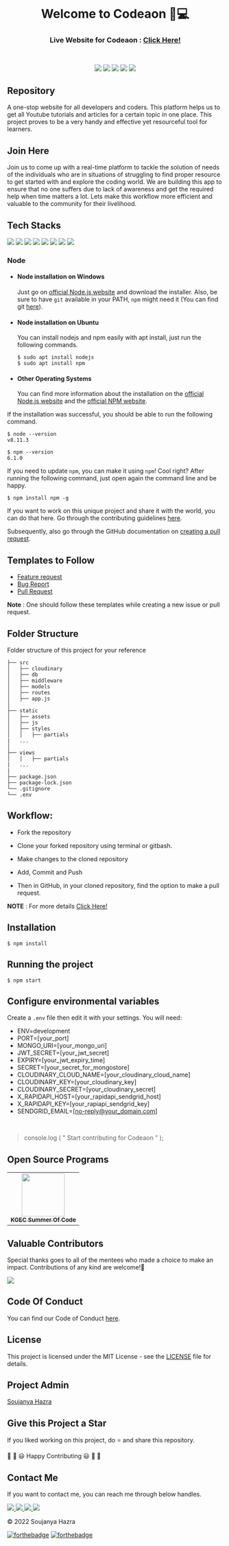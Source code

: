 
<div align="center">
  <h1>Welcome to Codeaon 👋💻</h1>
  <h3>Live Website for Codeaon : <a href="#">Click Here!</a></h3>
</div>

<br>

<p align="center">
<a href="https://github.com/soujo"><img src="https://img.shields.io/badge/PRs-welcome-brightgreen.svg?style=flat&logo=github"></a> 
<a href="https://github.com/soujo"><img src="https://img.shields.io/badge/Open%20Source-%F0%9F%A4%8D-Green"></a> 
<a href="https://github.com/soujo"><img src="https://img.shields.io/static/v1.svg?label=Contributions&message=Welcome&color=0059b3&style=flat-square"></a>
<a href="https://github.com/soujo/codeaon/graphs/contributors"><img src="https://img.shields.io/github/contributors-anon/soujo/codeaon"></a>
<a href="https://github.com/soujo"><img src="https://img.shields.io/maintenance/yes/2022"></a>
</p> 


##  Repository

A one-stop website for all developers and coders. This platform helps us to get all Youtube tutorials and articles for a certain topic in one place. This project proves to be a very handy and effective yet resourceful tool for learners.


##  Join Here
 Join us to come up with a real-time platform to tackle the solution of needs of the individuals who are in situations of struggling to find proper resource to get started with and explore the coding world.
 We are building this app to ensure that no one suffers due to lack of awareness and get the required help when time matters a lot. Lets make this workflow more efficient and valuable to the community for their livelihood. 


##  Tech Stacks

<img src="https://img.shields.io/badge/HTML5-E34F26?style=for-the-badge&logo=html5&logoColor=white">
<img src="https://img.shields.io/badge/CSS3-1572B6?style=for-the-badge&logo=css3&logoColor=white">
<img src="https://img.shields.io/badge/Bootstrap-563D7C?style=for-the-badge&logo=bootstrap&logoColor=white">
<img src="https://img.shields.io/badge/JavaScript-323330?style=for-the-badge&logo=javascript&logoColor=F7DF1E">
<img src="https://img.shields.io/badge/Node.js-339933?style=for-the-badge&logo=nodedotjs&logoColor=white">
<img src="https://img.shields.io/badge/Express.js-000000?style=for-the-badge&logo=express&logoColor=white">
<img src="https://img.shields.io/badge/MongoDB-4EA94B?style=for-the-badge&logo=mongodb&logoColor=white">
<img src="https://img.shields.io/badge/npm-CB3837?style=for-the-badge&logo=npm&logoColor=white">

<br>

### Node

-   #### Node installation on Windows

    Just go on [official Node.js website](https://nodejs.org/) and download the installer.
    Also, be sure to have `git` available in your PATH, `npm` might need it (You can find git [here](https://git-scm.com/)).

-   #### Node installation on Ubuntu

    You can install nodejs and npm easily with apt install, just run the following commands.

        $ sudo apt install nodejs
        $ sudo apt install npm

-   #### Other Operating Systems
    You can find more information about the installation on the [official Node.js website](https://nodejs.org/) and the [official NPM website](https://npmjs.org/).

If the installation was successful, you should be able to run the following command.

    $ node --version
    v8.11.3

    $ npm --version
    6.1.0

If you need to update `npm`, you can make it using `npm`! Cool right? After running the following command, just open again the command line and be happy.

    $ npm install npm -g



If you want to work on this unique project and share it with the world, you can do that here. 
Go through the contributing guidelines [here](https://github.com/soujo/codeaon/blob/main/CONTRIBUTING.md).

Subsequently, also go through the GitHub documentation on [creating a pull request](https://help.github.com/en/github/collaborating-with-issues-and-pull-requests/creating-a-pull-request).



##  Templates to Follow

- [Feature request](https://github.com/soujo/codeaon/blob/main/.github/issue_templates/feature_request.md)
- [Bug Report](https://github.com/soujo/codeaon/blob/main/.github/issue_templates/bug_report.md)
- [Pull Request](https://github.com/soujo/codeaon/blob/main/.github/PULL_REQUEST_TEMPLATE.md)

**Note** : One should follow these templates while creating a new issue or pull request.



## Folder Structure 

Folder structure of this project for your reference 

```
├── src
│   ├── cloudinary
│   ├── db
│   ├── middleware
│   ├── models
│   ├── routes
│   ├── app.js
│   
├── static
│   ├── assets
│   ├── js
│   ├── styles
│   │   ├── partials
|   ...
│   
├── views
│   │   ├── partials
|   ...
|
├── package.json
├── package-lock.json 
└── .gitignore
└── .env
```

##  Workflow:

- Fork the repository

- Clone your forked repository using terminal or gitbash.

- Make changes to the cloned repository

- Add, Commit and Push

- Then in GitHub, in your cloned repository, find the option to make a pull request. 

**NOTE** : For more details <a href="https://github.com/soujo/codeaon/blob/main/CONTRIBUTING.md">Click Here!</a>

## Installation

    $ npm install

## Running the project

    $ npm start


## Configure environmental variables

Create a `.env` file then edit it with your settings. You will need:

-   ENV=development
-   PORT=[your_port]
-   MONGO_URI=[your_mongo_uri]
-   JWT_SECRET=[your_jwt_secret]
-   EXPIRY=[your_jwt_expiry_time]
-   SECRET=[your_secret_for_mongostore]
-   CLOUDINARY_CLOUD_NAME=[your_cloudinary_cloud_name]
-   CLOUDINARY_KEY=[your_cloudinary_key]
-   CLOUDINARY_SECRET=[your_cloudinary_secret]
-   X_RAPIDAPI_HOST=[your_rapidapi_sendgrid_host]
-   X_RAPIDAPI_KEY=[your_rapiapi_sendgrid_key]
-   SENDGRID_EMAIL=[no-reply@your_domain.com]
  
<br>

> console.log ( " Start contributing for Codeaon " );


## Open Source Programs

<table>
<tr>
 <td align="center">
<a href="#"><img src="" width=100px height=100px /><br /><sub><b>KGEC Summer Of Code</b></sub></a>
 </td>
</tr>
</table>


##  Valuable Contributors
Special thanks goes to all of the mentees who made a choice to make an impact. Contributions of any kind are welcome!🚀 

<!-- ALL-CONTRIBUTORS-LIST:START - Do not remove or modify this section -->
<!-- prettier-ignore-start -->
<!-- markdownlint-disable -->

<a href="https://github.com/soujo/codeaon/graphs/contributors">
  <img src="https://contrib.rocks/image?repo=soujo/codeaon" />
</a>

<!-- markdownlint-enable -->
<!-- prettier-ignore-end -->
<!-- ALL-CONTRIBUTORS-LIST:END -->


##  Code Of Conduct

You can find our Code of Conduct [here](https://github.com/soujo/codeaon/blob/main/CODE_OF_CONDUCT.md).


##  License

This project is licensed under the MIT License - see the [LICENSE]() file for details.


##  Project Admin

<a href="https://github.com/soujo">Soujanya Hazra</a>
<br>

##  Give this Project a Star

If you liked working on this project, do ⭐ and share this repository.

🎉 🎊 😃 Happy Contributing 😃 🎊 🎉
<br>

##  Contact Me

If you want to contact me, you can reach me through below handles.

<a href="mailto:hazrasoujanya@gmail.com">
<img src="https://img.shields.io/badge/Gmail-D14836?style=for-the-badge&logo=gmail&logoColor=white">
</a>
<a href="https://www.linkedin.com/in/soujanyahazra/">
<img src="https://img.shields.io/badge/LinkedIn-0077B5?style=for-the-badge&logo=linkedin&logoColor=white">
</a>
<a href="https://www.instagram.com/soujanya_hazra/">
<img src="https://img.shields.io/badge/Instagram-E4405F?style=for-the-badge&logo=instagram&logoColor=white">
</a>
<a href="https://discordapp.com/users/791383804354887741">
<img src="https://img.shields.io/badge/Discord-5865F2?style=for-the-badge&logo=discord&logoColor=white">
</a>

<br>

© 2022 Soujanya Hazra


[![forthebadge](https://forthebadge.com/images/badges/built-with-love.svg)](https://forthebadge.com) [![forthebadge](https://forthebadge.com/images/badges/built-by-developers.svg)](https://forthebadge.com) 
